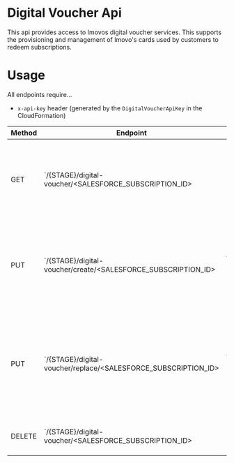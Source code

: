 Digital Voucher Api
====================

This api provides access to Imovos digital voucher services. This supports the provisioning and 
management of Imovo's cards used by customers to redeem subscriptions.

Usage
=====

All endpoints require...

- `x-api-key` header (generated by the `DigitalVoucherApiKey` in the CloudFormation)

| Method | Endpoint | Body | Response | Description |
| --- | --- | --- | --- | --- |
| GET | `/{STAGE}/digital-voucher/\<SALESFORCE_SUBSCRIPTION_ID\> | | {"cardCode":"\<Imovo Card Code\>","letterCode":"\<Imovo Letter Code\>"} | Returns the Imovo digital subscription associated with the salesforce subscription id |
| PUT | `/{STAGE}/digital-voucher/create/\<SALESFORCE_SUBSCRIPTION_ID\> | {"ratePlanName":"\<subscription rate plan name\>"} | {"cardCode":"\<Imovo Card Code\>","letterCode":"\<Imovo Letter Code\>"} | Creates an Imovo digital subscription or returns the details the subscription if it already exists |
| PUT | `/{STAGE}/digital-voucher/replace/\<SALESFORCE_SUBSCRIPTION_ID\> | {"ratePlanName":"\<subscription rate plan name\>"} | {"cardCode":"\<Imovo Card Code\>","letterCode":"\<Imovo Letter Code\>"} | Forces an Imovo a new digital subscription invalidating the existing subscription associated with the salesforce subscription id |
| DELETE | `/{STAGE}/digital-voucher/\<SALESFORCE_SUBSCRIPTION_ID\> |  | | Deletes an Imovo digital subscription |

